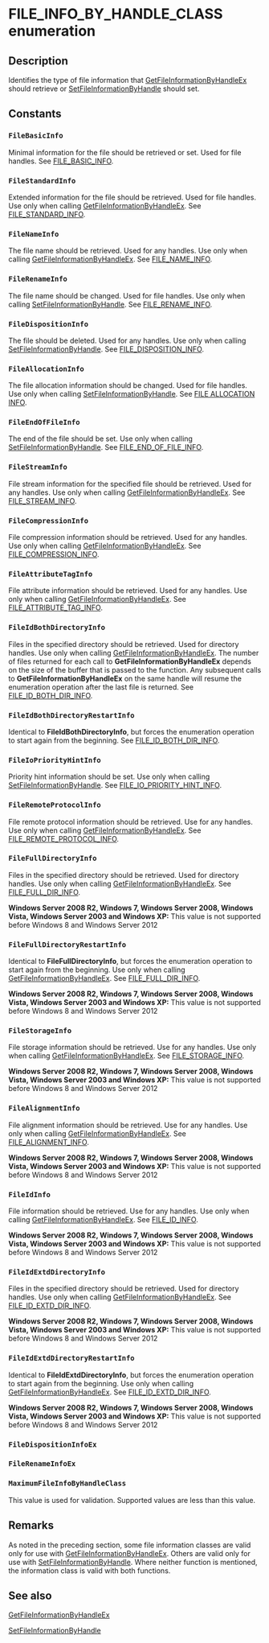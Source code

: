 # FILE_INFO_BY_HANDLE_CLASS enumeration

## Description

Identifies the type of file information that
[GetFileInformationByHandleEx](https://learn.microsoft.com/windows/desktop/api/winbase/nf-winbase-getfileinformationbyhandleex) should retrieve
or [SetFileInformationByHandle](https://learn.microsoft.com/windows/desktop/api/fileapi/nf-fileapi-setfileinformationbyhandle) should
set.

## Constants

### `FileBasicInfo`

Minimal information for the file should be retrieved or set. Used for file handles. See
[FILE_BASIC_INFO](https://learn.microsoft.com/windows/desktop/api/winbase/ns-winbase-file_basic_info).

### `FileStandardInfo`

Extended information for the file should be retrieved. Used for file handles. Use only when calling
[GetFileInformationByHandleEx](https://learn.microsoft.com/windows/desktop/api/winbase/nf-winbase-getfileinformationbyhandleex). See
[FILE_STANDARD_INFO](https://learn.microsoft.com/windows/desktop/api/winbase/ns-winbase-file_standard_info).

### `FileNameInfo`

The file name should be retrieved. Used for any handles. Use only when calling
[GetFileInformationByHandleEx](https://learn.microsoft.com/windows/desktop/api/winbase/nf-winbase-getfileinformationbyhandleex). See
[FILE_NAME_INFO](https://learn.microsoft.com/windows/desktop/api/winbase/ns-winbase-file_name_info).

### `FileRenameInfo`

The file name should be changed. Used for file handles. Use only when calling
[SetFileInformationByHandle](https://learn.microsoft.com/windows/desktop/api/fileapi/nf-fileapi-setfileinformationbyhandle). See
[FILE_RENAME_INFO](https://learn.microsoft.com/windows/desktop/api/winbase/ns-winbase-file_rename_info).

### `FileDispositionInfo`

The file should be deleted. Used for any handles. Use only when calling
[SetFileInformationByHandle](https://learn.microsoft.com/windows/desktop/api/fileapi/nf-fileapi-setfileinformationbyhandle). See
[FILE_DISPOSITION_INFO](https://learn.microsoft.com/windows/desktop/api/winbase/ns-winbase-file_disposition_info).

### `FileAllocationInfo`

The file allocation information should be changed. Used for file handles. Use only when calling
[SetFileInformationByHandle](https://learn.microsoft.com/windows/desktop/api/fileapi/nf-fileapi-setfileinformationbyhandle). See
[FILE ALLOCATION INFO](https://learn.microsoft.com/windows/desktop/api/winbase/ns-winbase-file_allocation_info).

### `FileEndOfFileInfo`

The end of the file should be set. Use only when calling
[SetFileInformationByHandle](https://learn.microsoft.com/windows/desktop/api/fileapi/nf-fileapi-setfileinformationbyhandle). See
[FILE_END_OF_FILE_INFO](https://learn.microsoft.com/windows/desktop/api/winbase/ns-winbase-file_end_of_file_info).

### `FileStreamInfo`

File stream information for the specified file should be retrieved. Used for any handles. Use only when calling
[GetFileInformationByHandleEx](https://learn.microsoft.com/windows/desktop/api/winbase/nf-winbase-getfileinformationbyhandleex). See
[FILE_STREAM_INFO](https://learn.microsoft.com/windows/desktop/api/winbase/ns-winbase-file_stream_info).

### `FileCompressionInfo`

File compression information should be retrieved. Used for any handles. Use only when calling
[GetFileInformationByHandleEx](https://learn.microsoft.com/windows/desktop/api/winbase/nf-winbase-getfileinformationbyhandleex). See
[FILE_COMPRESSION_INFO](https://learn.microsoft.com/windows/desktop/api/winbase/ns-winbase-file_compression_info).

### `FileAttributeTagInfo`

File attribute information should be retrieved. Used for any handles. Use only when calling
[GetFileInformationByHandleEx](https://learn.microsoft.com/windows/desktop/api/winbase/nf-winbase-getfileinformationbyhandleex). See
[FILE_ATTRIBUTE_TAG_INFO](https://learn.microsoft.com/windows/desktop/api/winbase/ns-winbase-file_attribute_tag_info).

### `FileIdBothDirectoryInfo`

Files in the specified directory should be retrieved. Used for directory handles. Use only when calling
[GetFileInformationByHandleEx](https://learn.microsoft.com/windows/desktop/api/winbase/nf-winbase-getfileinformationbyhandleex). The number
of files returned for each call to
**GetFileInformationByHandleEx** depends on
the size of the buffer that is passed to the function. Any subsequent calls to
**GetFileInformationByHandleEx** on the same
handle will resume the enumeration operation after the last file is returned. See
[FILE_ID_BOTH_DIR_INFO](https://learn.microsoft.com/windows/desktop/api/winbase/ns-winbase-file_id_both_dir_info).

### `FileIdBothDirectoryRestartInfo`

Identical to **FileIdBothDirectoryInfo**, but forces the enumeration operation to
start again from the beginning. See
[FILE_ID_BOTH_DIR_INFO](https://learn.microsoft.com/windows/desktop/api/winbase/ns-winbase-file_id_both_dir_info).

### `FileIoPriorityHintInfo`

Priority hint information should be set. Use only when calling
[SetFileInformationByHandle](https://learn.microsoft.com/windows/desktop/api/fileapi/nf-fileapi-setfileinformationbyhandle). See
[FILE_IO_PRIORITY_HINT_INFO](https://learn.microsoft.com/windows/desktop/api/winbase/ns-winbase-file_io_priority_hint_info).

### `FileRemoteProtocolInfo`

File remote protocol information should be retrieved. Use for any handles. Use only when calling
[GetFileInformationByHandleEx](https://learn.microsoft.com/windows/desktop/api/winbase/nf-winbase-getfileinformationbyhandleex). See
[FILE_REMOTE_PROTOCOL_INFO](https://learn.microsoft.com/windows/desktop/api/winbase/ns-winbase-file_remote_protocol_info).

### `FileFullDirectoryInfo`

Files in the specified directory should be retrieved. Used for directory handles. Use only when calling
[GetFileInformationByHandleEx](https://learn.microsoft.com/windows/desktop/api/winbase/nf-winbase-getfileinformationbyhandleex). See
[FILE_FULL_DIR_INFO](https://learn.microsoft.com/windows/desktop/api/winbase/ns-winbase-file_full_dir_info).

**Windows Server 2008 R2, Windows 7, Windows Server 2008, Windows Vista, Windows Server 2003 and Windows XP:** This value is not supported before Windows 8 and Windows Server 2012

### `FileFullDirectoryRestartInfo`

Identical to **FileFullDirectoryInfo**, but forces the enumeration operation to
start again from the beginning. Use only when calling
[GetFileInformationByHandleEx](https://learn.microsoft.com/windows/desktop/api/winbase/nf-winbase-getfileinformationbyhandleex). See
[FILE_FULL_DIR_INFO](https://learn.microsoft.com/windows/desktop/api/winbase/ns-winbase-file_full_dir_info).

**Windows Server 2008 R2, Windows 7, Windows Server 2008, Windows Vista, Windows Server 2003 and Windows XP:** This value is not supported before Windows 8 and Windows Server 2012

### `FileStorageInfo`

File storage information should be retrieved. Use for any handles. Use only when calling
[GetFileInformationByHandleEx](https://learn.microsoft.com/windows/desktop/api/winbase/nf-winbase-getfileinformationbyhandleex). See
[FILE_STORAGE_INFO](https://learn.microsoft.com/windows/desktop/api/winbase/ns-winbase-file_storage_info).

**Windows Server 2008 R2, Windows 7, Windows Server 2008, Windows Vista, Windows Server 2003 and Windows XP:** This value is not supported before Windows 8 and Windows Server 2012

### `FileAlignmentInfo`

File alignment information should be retrieved. Use for any handles. Use only when calling
[GetFileInformationByHandleEx](https://learn.microsoft.com/windows/desktop/api/winbase/nf-winbase-getfileinformationbyhandleex). See
[FILE_ALIGNMENT_INFO](https://learn.microsoft.com/windows/desktop/api/winbase/ns-winbase-file_alignment_info).

**Windows Server 2008 R2, Windows 7, Windows Server 2008, Windows Vista, Windows Server 2003 and Windows XP:** This value is not supported before Windows 8 and Windows Server 2012

### `FileIdInfo`

File information should be retrieved. Use for any handles. Use only when calling
[GetFileInformationByHandleEx](https://learn.microsoft.com/windows/desktop/api/winbase/nf-winbase-getfileinformationbyhandleex). See
[FILE_ID_INFO](https://learn.microsoft.com/windows/desktop/api/winbase/ns-winbase-file_id_info).

**Windows Server 2008 R2, Windows 7, Windows Server 2008, Windows Vista, Windows Server 2003 and Windows XP:** This value is not supported before Windows 8 and Windows Server 2012

### `FileIdExtdDirectoryInfo`

Files in the specified directory should be retrieved. Used for directory handles. Use only when calling
[GetFileInformationByHandleEx](https://learn.microsoft.com/windows/desktop/api/winbase/nf-winbase-getfileinformationbyhandleex). See
[FILE_ID_EXTD_DIR_INFO](https://learn.microsoft.com/windows/desktop/api/winbase/ns-winbase-file_id_extd_dir_info).

**Windows Server 2008 R2, Windows 7, Windows Server 2008, Windows Vista, Windows Server 2003 and Windows XP:** This value is not supported before Windows 8 and Windows Server 2012

### `FileIdExtdDirectoryRestartInfo`

Identical to **FileIdExtdDirectoryInfo**, but forces the enumeration operation to
start again from the beginning. Use only when calling
[GetFileInformationByHandleEx](https://learn.microsoft.com/windows/desktop/api/winbase/nf-winbase-getfileinformationbyhandleex). See
[FILE_ID_EXTD_DIR_INFO](https://learn.microsoft.com/windows/desktop/api/winbase/ns-winbase-file_id_extd_dir_info).

**Windows Server 2008 R2, Windows 7, Windows Server 2008, Windows Vista, Windows Server 2003 and Windows XP:** This value is not supported before Windows 8 and Windows Server 2012

### `FileDispositionInfoEx`

### `FileRenameInfoEx`

### `MaximumFileInfoByHandleClass`

This value is used for validation. Supported values are less than this value.

## Remarks

As noted in the preceding section, some file information classes are valid only for use with
[GetFileInformationByHandleEx](https://learn.microsoft.com/windows/desktop/api/winbase/nf-winbase-getfileinformationbyhandleex). Others are
valid only for use with
[SetFileInformationByHandle](https://learn.microsoft.com/windows/desktop/api/fileapi/nf-fileapi-setfileinformationbyhandle). Where neither
function is mentioned, the information class is valid with both functions.

## See also

[GetFileInformationByHandleEx](https://learn.microsoft.com/windows/desktop/api/winbase/nf-winbase-getfileinformationbyhandleex)

[SetFileInformationByHandle](https://learn.microsoft.com/windows/desktop/api/fileapi/nf-fileapi-setfileinformationbyhandle)
